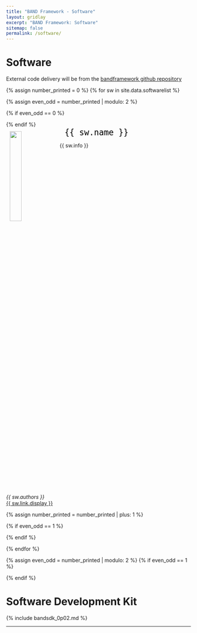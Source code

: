 ```yaml
---
title: "BAND Framework - Software"
layout: gridlay
excerpt: "BAND Framework: Software"
sitemap: false
permalink: /software/
---
```


# Software 

External code delivery will be from the [bandframework github repository](https://github.com/bandframework/bandframework)


{% assign number_printed = 0 %}
{% for sw in site.data.softwarelist %}

{% assign even_odd = number_printed | modulo: 2 %}

{% if even_odd == 0 %}
<div class="row">
{% endif %}

<div class="col-sm-6 clearfix">
 <div class="well">
   <code style = "font-size-adjust: 1.1; color:black; justify-content: center;"> {{ sw.name }} </code>
   <img src="{{ sw.imageurl }}" class="img-responsive" width="25%" style="float: left;padding: 10px 10px 10px 10px;" />
   <p>{{ sw.info }}</p>
   <p style="clear:both">
   <em>{{ sw.authors }} </em><br /><a href="{{ sw.link.url }}">{{ sw.link.display }}</a>
    </p>
 </div>
</div>

{% assign number_printed = number_printed | plus: 1 %}

{% if even_odd == 1 %}
</div>
{% endif %}

{% endfor %}

{% assign even_odd = number_printed | modulo: 2 %}
{% if even_odd == 1 %}
</div>
{% endif %}

# Software Development Kit


{% include bandsdk_0p02.md %}

<hr>
